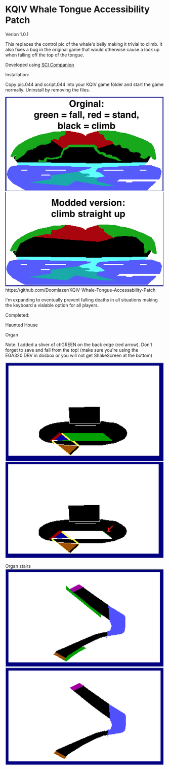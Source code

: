 # KQIV Whale Tongue Accessibility Patch
 
Verion 1.0.1

This replaces the control pic of the whale's belly making it trivial to climb. It also fixes a bug in the original game that would otherwise cause a lock up when falling off the top of the tongue.

Developed using <a href="http://scicompanion.com/">SCI Companion</a>

Installation:

Copy pic.044 and script.044 into your KQIV game folder and start the game normally. Uninstall by removing the files.

<img src="before.png"  width="500">
<img src="after.png" width="500">
https://github.com/Doomlazer/KQIV-Whale-Tongue-Accessability-Patch



I'm expanding to eventually prevent falling deaths in all situations making the keyboard a vialable option for all players.

Completed:

Haunted House

Organ 

Note: I added a sliver of ctlGREEN on the back edge (red arrow). Don't forget to save and fall from the top! (make sure you're using the EGA320.DRV in dosbox or you will not get ShakeScreen at the bottom)

<img src="pic.058before.png"  width="500">
<img src="pic.058after.png" width="500">

Organ stairs
<img src="pic.061before.png"  width="500">
<img src="pic.061after.png" width="500">
